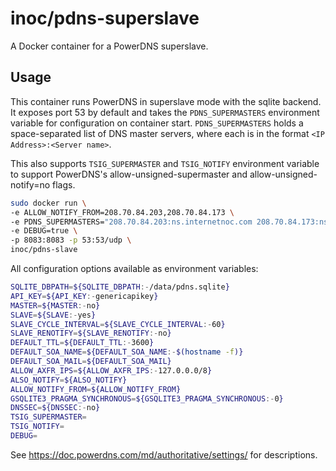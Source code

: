 inoc/pdns-superslave
===========
A Docker container for a PowerDNS superslave.

Usage
-----
This container runs PowerDNS in superslave mode with the sqlite backend. It exposes port 53 by default and takes the `PDNS_SUPERMASTERS` environment variable for configuration on container start. `PDNS_SUPERMASTERS` holds a space-separated list of DNS master servers, where each is in the format `<IP Address>:<Server name>`.

This also supports `TSIG_SUPERMASTER` and `TSIG_NOTIFY` environment variable to support PowerDNS's allow-unsigned-supermaster and allow-unsigned-notify=no flags.
```bash
sudo docker run \
-e ALLOW_NOTIFY_FROM=208.70.84.203,208.70.84.173 \
-e PDNS_SUPERMASTERS="208.70.84.203:ns.internetnoc.com 208.70.84.173:ns.internetnoc.com" \
-e DEBUG=true \
-p 8083:8083 -p 53:53/udp \
inoc/pdns-slave
```
All configuration options available as environment variables:
```bash
SQLITE_DBPATH=${SQLITE_DBPATH:-/data/pdns.sqlite}
API_KEY=${API_KEY:-genericapikey}
MASTER=${MASTER:-no}
SLAVE=${SLAVE:-yes}
SLAVE_CYCLE_INTERVAL=${SLAVE_CYCLE_INTERVAL:-60}
SLAVE_RENOTIFY=${SLAVE_RENOTIFY:-no}
DEFAULT_TTL=${DEFAULT_TTL:-3600}
DEFAULT_SOA_NAME=${DEFAULT_SOA_NAME:-$(hostname -f)}
DEFAULT_SOA_MAIL=${DEFAULT_SOA_MAIL}
ALLOW_AXFR_IPS=${ALLOW_AXFR_IPS:-127.0.0.0/8}
ALSO_NOTIFY=${ALSO_NOTIFY}
ALLOW_NOTIFY_FROM=${ALLOW_NOTIFY_FROM}
GSQLITE3_PRAGMA_SYNCHRONOUS=${GSQLITE3_PRAGMA_SYNCHRONOUS:-0}
DNSSEC=${DNSSEC:-no}
TSIG_SUPERMASTER=
TSIG_NOTIFY=
DEBUG=
```

See https://doc.powerdns.com/md/authoritative/settings/ for descriptions.
